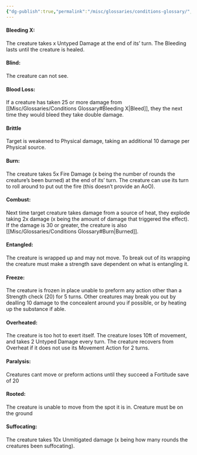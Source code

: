 ```yaml
---
{"dg-publish":true,"permalink":"/misc/glossaries/conditions-glossary/","tags":["Dictionary","System"]}
---
```


#### Bleeding X:
The creature takes x Untyped Damage at the end of its’ turn. The Bleeding lasts until the creature is healed.

#### Blind:
The creature can not see.

#### Blood Loss:
If a creature has taken 25 or more damage from [[Misc/Glossaries/Conditions Glossary#Bleeding X\|Bleed]], they the next time they would bleed they take double damage.

#### Brittle
Target is weakened to Physical damage, taking an additional 10 damage per Physical source.

#### Burn:
The creature takes 5x Fire Damage (x being the number of rounds the creature’s been burned) at the end of its’ turn. The creature can use its turn to roll around to put out the fire (this doesn’t provide an AoO).

#### Combust:
Next time target creature takes damage from a source of heat, they explode taking 2x damage (x being the amount of damage that triggered the effect). If the damage is 30 or greater, the creature is also [[Misc/Glossaries/Conditions Glossary#Burn\|Burned]].

#### Entangled:
The creature is wrapped up and may not move. To break out of its wrapping the creature must make a strength save dependent on what is entangling it.

#### Freeze:
The creature is frozen in place unable to preform any action other than a Strength check (20) for 5 turns. Other creatures may break you out by dealling 10 damage to the concealent around you if possible, or by heating up the substance if able.

#### Overheated:
The creature is too hot to exert itself. The creature loses 10ft of movement, and takes 2 Untyped Damage every turn. The creature recovers from Overheat if it does not use its Movement Action for 2 turns.

#### Paralysis:
Creatures cant move or preform actions until they succeed a Fortitude save of 20

#### Rooted:
The creature is unable to move from the spot it is in. Creature must be on the ground

#### Suffocating:
The creature takes 10x Unmitigated damage (x being how many rounds the creatures been suffocating).

